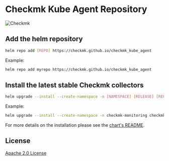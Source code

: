 # Checkmk Kube Agent Repository

![Checkmk](https://checkmk.com/application/files/thumbnails/low_res/7015/9834/3137/checkmk_logo_main.png)

## Add the helm repository

```sh
helm repo add [REPO] https://checkmk.github.io/checkmk_kube_agent
```

Example:
```sh
helm repo add myrepo https://checkmk.github.io/checkmk_kube_agent
```

## Install the latest stable Checkmk collectors

```sh
helm upgrade --install --create-namespace -n [NAMESPACE] [RELEASE] [REPO]/checkmk
```

Example:
```sh
helm upgrade --install --create-namespace -n checkmk-monitoring checkmk myrepo/checkmk
```

For more details on the installation please see the [chart's README](https://github.com/checkmk/checkmk_kube_agent/blob/main/deploy/charts/checkmk/README.md).

## License

[Apache 2.0 License](https://www.apache.org/licenses/LICENSE-2.0)
